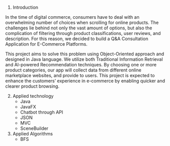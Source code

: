 1. Introduction

In the time of digital commerce, consumers have to deal with an overwhelming number  of choices when scrolling for online products. The challenges lie behind not only the vast  amount of options, but also the complication of filtering through product classifications, user  reviews, and description. For this reason, we decided to build a Q&A Consultation  Application for E-Commerce Platforms. 

This project aims to solve this problem using Object-Oriented approach and designed  in Java language. We utilize both Traditional Information Retrieval and AI-powered  Recommendation techniques. By choosing one or more product categories, our app will collect  data from different online marketplace websites, and provide to users. This project is expected  to enhance the customers’ experience in e-commerce by enabling quicker and clearer product browsing. 

2. Applied technology
   - Java
   - JavaFX
   - Chatbot through API 
   - JSON
   - MVC
   - SceneBuilder 
3. Applied Algorithms 
   - BFS
     
